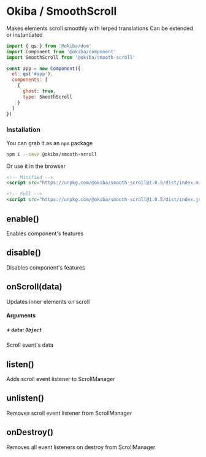 

# Okiba / SmoothScroll
Makes elements scroll smoothly with lerped translations
Can be extended or instantiated




```javascript
import { qs } from '@okiba/dom'
import Component from '@okiba/component'
import SmoothScroll from '@okiba/smooth-scroll'

const app = new Component({
  el: qs('#app'),
  components: [
    {
      ghost: true,
      type: SmoothScroll
    }
  ]
})
```



### Installation

You can grab it as an `npm` package 
```bash
npm i --save @okiba/smooth-scroll
```

Or use it in the browser
```html
<!-- Minified -->
<script src="https://unpkg.com/@okiba/smooth-scroll@1.0.5/dist/index.min.js"></script>

<!-- Full -->
<script src="https://unpkg.com/@okiba/smooth-scroll@1.0.5/dist/index.js"></script>
```




## enable()


Enables component's features







## disable()


Disables component's features







## onScroll(data)


Updates inner elements on scroll







#### Arguments


##### + `data`: `Object`

Scroll event's data





## listen()


Adds scroll event listener to ScrollManager







## unlisten()


Removes scroll event listener from ScrollManager







## onDestroy()


Removes all event listeners on destroy from ScrollManager






